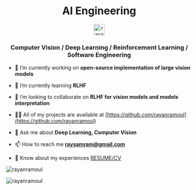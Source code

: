 <h1 align="center">AI Engineering</h1>
<p align="center">
<a href="https://linkedin.com/in/rayan-samy-ramoul" target="blank"><img align="center" src="https://raw.githubusercontent.com/rahuldkjain/github-profile-readme-generator/master/src/images/icons/Social/linked-in-alt.svg" alt="rayan-samy-ramoul" height="30" width="30" /></a>
</p>

<h3 align="center">Computer Vision / Deep Learning / Reinforcement Learning / Software Engineering </h3>


- 🔭 I’m currently working on **open-source implementation of large vision models**

- 🌱 I’m currently learning **RLHF**

- 👯 I’m looking to collaborate on **RLHF for vision models and models interpretation**

- 👨‍💻 All of my projects are available at [https://github.com/rayanramoul](https://github.com/rayanramoul)

- 💬 Ask me about **Deep Learning, Computer Vision**

- 📫 How to reach me **raysamram@gmail.com**

- 📄 Know about my experiences <a href="https://github.com/rayanramoul/rayanramoul/blob/master/Resume.pdf">RESUME/CV</a>


<p><img align="left" src="https://github-readme-stats.vercel.app/api/top-langs?username=rayanramoul&show_icons=true&locale=en&layout=compact&theme=tokyonight" alt="rayanramoul" /></p>

<p>&nbsp;</p>

<p><img align="center" src="https://github-readme-streak-stats.herokuapp.com/?user=rayanramoul&theme=tokyonight" alt="rayanramoul" /></p>
